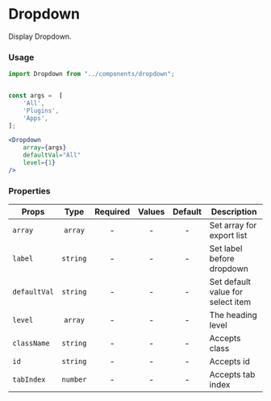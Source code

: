 # Dropdown

Display Dropdown.

### Usage

```js
import Dropdown from "../components/dropdown";
```

```jsx

const args =  [
    'All', 
    'Plugins', 
    'Apps',
];

<Dropdown
    array={args}
    defaultVal="All"
    level={1}
/>
```

### Properties

| Props                  |      Type      | Required | Values | Default | Description                   |
| ---------------------- | :------------: | :------: | :----: | :-----: | ----------------------------- |
| `array`                |    `array`     |    -     |   -    |    -    | Set array for export list     |
| `label`                |    `string`    |    -     |   -    |    -    | Set label before dropdown     |
| `defaultVal`           |    `string`    |    -     |   -    |    -    | Set default value for select item |
| `level`                |    `array`     |    -     |   -    |    -    | The heading level             |
| `className`            |    `string`    |    -     |   -    |    -    | Accepts class                 |
| `id`                   |    `string`    |    -     |   -    |    -    | Accepts id                    |
| `tabIndex`             |    `number`    |    -     |   -    |    -    | Accepts tab index             |
